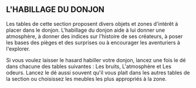 ## L'HABILLAGE DU DONJON


Les tables de cette section proposent divers objets et zones
d'intérêt à placer dans le donjon. L'habillage du donjon
aide à lui donner une atmosphère, à donner des indices sur
l'histoire de ses créateurs, à poser les bases des pièges et
des surprises ou à encourager les aventuriers à l'explorer.

Si vous voulez laisser le hasard habiller votre donjon,
lancez une fois le dé dans chacune des tables suivantes :
Les bruits, L'atmosphère et Les odeurs. Lancez le dé aussi
souvent qu'il vous plait dans les autres tables de la section ou
choisissez les meubles les plus appropriés à la zone.

